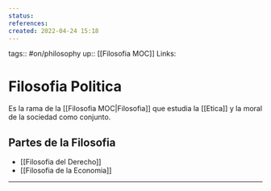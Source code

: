 ```yaml
---
status:
references:
created: 2022-04-24 15:18
---
```

tags:: #on/philosophy 
up:: [[Filosofia MOC]]
Links: 
# Filosofia Politica
Es la rama de la [[Filosofia MOC|Filosofia]] que estudia la [[Etica]] y la moral de la sociedad como conjunto. 

## Partes de la Filosofia 
- [[Filosofia del Derecho]]
- [[Filosofia de la Economia]]
___
